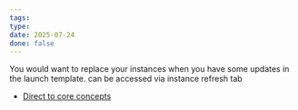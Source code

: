 ```yaml
---
tags: 
type: 
date: 2025-07-24
done: false
---
```

You would want to replace your instances when you have some updates in the launch template. can be accessed via instance refresh tab
- [Direct to core concepts](https://docs.aws.amazon.com/autoscaling/ec2/userguide/instance-refresh-overview.html#instance-refresh-core-concepts)
